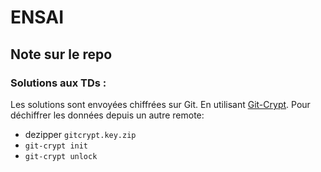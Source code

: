 # ENSAI

## Note sur le repo
### Solutions aux TDs :
Les solutions sont envoyées chiffrées sur Git. En utilisant [Git-Crypt](https://buddy.works/guides/git-crypt). 
Pour déchiffrer les données depuis un autre remote:
- dezipper `gitcrypt.key.zip`
- `git-crypt init`
- `git-crypt unlock`